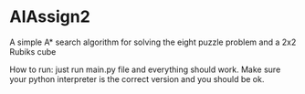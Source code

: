 # AIAssign2
A simple A* search algorithm for solving the eight puzzle problem and a 2x2 Rubiks cube

How to run:
just run main.py file and everything should work. Make sure your python interpreter is the correct version and you should be ok.
